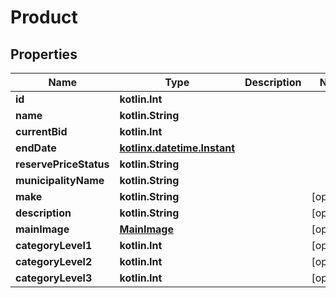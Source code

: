
# Product

## Properties
| Name | Type | Description | Notes |
| ------------ | ------------- | ------------- | ------------- |
| **id** | **kotlin.Int** |  |  |
| **name** | **kotlin.String** |  |  |
| **currentBid** | **kotlin.Int** |  |  |
| **endDate** | [**kotlinx.datetime.Instant**](kotlinx.datetime.Instant.md) |  |  |
| **reservePriceStatus** | **kotlin.String** |  |  |
| **municipalityName** | **kotlin.String** |  |  |
| **make** | **kotlin.String** |  |  [optional] |
| **description** | **kotlin.String** |  |  [optional] |
| **mainImage** | [**MainImage**](MainImage.md) |  |  [optional] |
| **categoryLevel1** | **kotlin.Int** |  |  [optional] |
| **categoryLevel2** | **kotlin.Int** |  |  [optional] |
| **categoryLevel3** | **kotlin.Int** |  |  [optional] |



